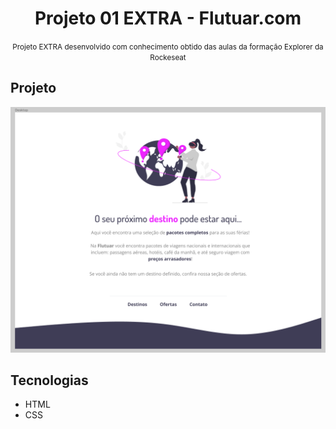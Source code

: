<h1 align="center">Projeto 01 EXTRA - Flutuar.com</h1>
<p align="center">
    <small>Projeto EXTRA desenvolvido com conhecimento obtido das aulas da formação Explorer da Rockeseat</small>
</p>

## Projeto
<p align="center">
    <img src=".github/github.png">
</p>


## Tecnologias
- HTML
- CSS

